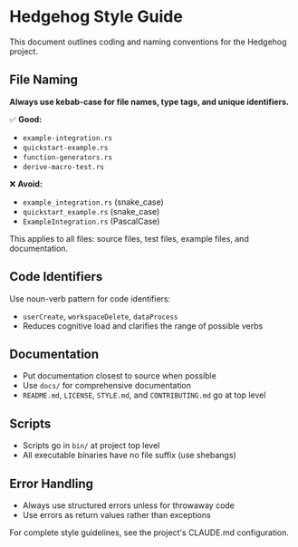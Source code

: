 # Hedgehog Style Guide

This document outlines coding and naming conventions for the Hedgehog project.

## File Naming

**Always use kebab-case for file names, type tags, and unique identifiers.**

✅ **Good:**
- `example-integration.rs`
- `quickstart-example.rs` 
- `function-generators.rs`
- `derive-macro-test.rs`

❌ **Avoid:**
- `example_integration.rs` (snake_case)
- `quickstart_example.rs` (snake_case)
- `ExampleIntegration.rs` (PascalCase)

This applies to all files: source files, test files, example files, and documentation.

## Code Identifiers

Use noun-verb pattern for code identifiers:
- `userCreate`, `workspaceDelete`, `dataProcess`
- Reduces cognitive load and clarifies the range of possible verbs

## Documentation

- Put documentation closest to source when possible
- Use `docs/` for comprehensive documentation  
- `README.md`, `LICENSE`, `STYLE.md`, and `CONTRIBUTING.md` go at top level

## Scripts

- Scripts go in `bin/` at project top level
- All executable binaries have no file suffix (use shebangs)

## Error Handling

- Always use structured errors unless for throwaway code
- Use errors as return values rather than exceptions

For complete style guidelines, see the project's CLAUDE.md configuration.
